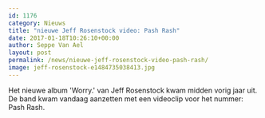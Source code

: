 ```yaml
---
id: 1176
category: Nieuws
title: "nieuwe Jeff Rosenstock video: Pash Rash"
date: 2017-01-18T10:26:10+00:00
author: Seppe Van Ael
layout: post
permalink: /news/nieuwe-jeff-rosenstock-video-pash-rash/
image: jeff-rosenstock-e1484735038413.jpg
---
```

Het nieuwe album 'Worry.' van Jeff Rosenstock kwam midden vorig jaar uit. De band kwam vandaag aanzetten met een videoclip voor het nummer: Pash Rash.

